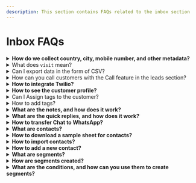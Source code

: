 ```yaml
---
description: This section contains FAQs related to the inbox section
---
```


# Inbox FAQs

<details>

<summary><strong>How do we collect country, city, mobile number, and other metadata?</strong></summary>

1. EleAPI fetches the country and city of a visitor from their IP Address.
2. Mobile numbers and metadata are fetched from different components of your chat flow. For example:- Name, email, and phone number components in your chat flow.

</details>

<details>

<summary>What does <code>visit</code> mean?</summary>

A visit is a term used to describe a visitor that engages in a conversation with your eleapi.

</details>

<details>

<summary>Can I export data in the form of CSV?</summary>

Yes, you can easily export data in CSV from the export button in the leads tab under Inbox.

1. Navigate to the Inbox Tab & Click on Leads
2. Click on the Export Button available on the top right section of the page.

</details>

<details>

<summary>How can you call customers with the Call feature in the leads section?</summary>

EleAPI offers an integration with Twilio to call your leads from the Inbox. You can use the call feature to call leads and customers from the leads section directly from your desktop. You must integrate Twilio with EleAPI to set up the calling feature in EleAPI.

</details>

<details>

<summary><strong>How to integrate Twilio?</strong></summary>

You can integrate Twilio from the integrate Twilio option in the Inbox Tab.

1. In The Inbox tab, Click On The Integrate Twilio Button.
2. To complete the Integration, you need:-
   1. Account SiID
   2. Phone Number
   3. TwiML App SID
   4. API Key API Secret App
   5. URL (POST)
3. You can find all of these credentials on the Twilio Dashboard.
4. Also, you can contact us at enquiries@chatbotworld.io for further assistance.
5. After you fill out these parameters, you can quickly call leads from EleAPI.
6. Refer To The Following Steps To Obtain Your API Key and SID On Twilio
   1. Click on the Account link in the top-right navigation.
   2. In the submenu, click on API keys & tokens.
   3. Scroll to the bottom of the page and click Request a Secondary Token
   4. Also, on this page, you can find your SID at the bottom.

</details>

<details>

<summary><strong>How to see the customer profile?</strong></summary>

Navigate To The Inbox Tab, and it will list the customer profile under the Leads or Contacts tab. Also, you can click on any customer in the leads or messages, and a window will open all the necessary info. The customer profile will open on the rightmost side of your screen, where you can see all the details. You can also add tags and notes in this section.

</details>

<details>

<summary>Can I Assign tags to the customer?</summary>

Yes, there is a feature to assign tags to different customers based on your preference

1. After applying tags, you can easily filter customers through tags and send out custom messages.
2. Navigate To The Inbox Tab
3. You can click on any customer in the leads or messages tab. A window will open all the necessary info.
4. The customer profile will open on the rightmost side of your screen, where you can see all the details. You can also add tags and notes in this section.

</details>

<details>

<summary>How to add tags?</summary>

1. Navigate To The Inbox Tab
2. You can click on any customer in the leads or messages tab. A window will open all the necessary info.
3. The customer profile will open on the rightmost side of your screen, where you can see all the details. You can also add and edit tags in this section.
4. Type your tag under the input box with the name 'Tags' and Hit enter for each new tag.

</details>

<details>

<summary><strong>What are the notes, and how does it work?</strong></summary>

The notes feature helps you record important details and things your team wants to know about a specific customer. For example, if they provide an alternate number or the time they will be available to take a call.

You can add notes by following the below steps.

1. Navigate To The Inbox Tab
2. You can click on any customer in the leads or messages tab, and a window will open all the necessary info.
3. The customer profile will open on the rightmost side of your screen, where you can see all the details.
4. You can also add notes in this section.
5. Type your notes under the input box with the name 'Notes' and Hit enter after you are done.
6. Watch out for the message updates to confirm that your changes are saved.

</details>

<details>

<summary><strong>What are the quick replies, and how does it work?</strong></summary>

Quick replies are the template responses that you can save and use during the live chat. You can access these quick replies whenever you enter '/' into your chat window, the Bot will automatically fetch your list of quick replies, and you can select the one you want to use.

You can add quick replies in the EleAPI app by following steps:

1. Navigate To The Inbox Tab
2. You can click on any customer in the leads or messages tab. A window will open all the necessary info.
3. The customer profile will open on the rightmost side of your screen, where you can see all the details.

</details>

<details>

<summary><strong>How to transfer Chat to WhatsApp?</strong></summary>

1. EleAPI offers you the option to transfer the chat to WhatsApp or an agent on your support team.
2. To transfer the chat to WhatsApp, the visitor must start a Live chat by clicking on the three-dot menu beside the cross 'X" icon.
3. After an agent accepts your request, you can transfer the chat to Whatsapp by again opening the menu and selecting Transfer to WhatsApp.
4. If you have a WhatsApp bot, make sure you have a support agent on call to respond to live chat requests.
5. Also, ensure that your agent has the same contact number as your WhatsApp business account.
6. Moreover, the chat history for WhatsApp will not be stored on WhatsApp.
7. How to assign chat to an agent?
   1. The customer support team can transfer live chat requests to their fellow team members. To do the same, Navigate to Inbox from the side navigation panel and then move to the Live chat tab.
   2. Go Under the messaging area in the middle bottom of the window. Click on the three dots available besides the emoji icon. It will open up the option to transfer the chat to other customer support team members.

</details>

<details>

<summary><strong>What are contacts?</strong></summary>

Any visitor interacting with WhatsApp, Facebook, and Telegram Bot and submitting details like name, email address, and/or phone no. is considered a contact. You can also manually import or add new contacts.

You can see your contacts in the 'contacts' tab under the 'Inbox; section. Navigate to the Inbox Tab

</details>

<details>

<summary><strong>How to download a sample sheet for contacts?</strong></summary>

You can download a sample sheet for contacts from the sample sheet option next to the import contacts option.

</details>

<details>

<summary><strong>How to import contacts?</strong></summary>

1. Navigate To the 'Contacts' tab under the 'Inbox' section from the side navigation Panel.
2. Click on the 'filter' option to select the specific Bot or All, and then click the Import Contacts Option to download data into a CSV file.

</details>

<details>

<summary><strong>How to add a new contact?</strong></summary>

1. Navigate To the 'contact' tab under 'Inbox' from the side navigation panel and click on the 'Add Contact' button on the top right.
2. It will open the input boxes to add a new contact manually. Once done, Please click 'Add Contact' to save the new contact.

</details>

<details>

<summary><strong>What are segments?</strong></summary>

Segments are groups of similar target audiences based on their characteristics like demographics, behaviors, and interests. You can group your subscribers into segments based on their similar characteristics. These will then be used in broadcast campaigns.

</details>

<details>

<summary><strong>How are segments created?</strong></summary>

To Create Segments

1. Navigate to the Inbox tab
2. Click On Segments
3. Click on the Create Segment Button
4. After clicking, Type your Segment Name.
5. Select a Platform From Facebook, Google, and WhatsApp
6. Select Your Bot
7. Now You Select The Condition Type. It can be based on Two Things
   1. Attribute - Distinct Features Of Your Visitors
   2. Tags- The Tags That you have created in the customer profile
8. You can create segments based on their characteristics like demographics, behaviors, interests

</details>

<details>

<summary><strong>What are the conditions, and how can you use them to create segments?</strong></summary>

While creating a segment, you can Select The Condition Type based on Two Things.

1. Attribute - Distinct Features Of Your Visitors
2. Tags- Tags That you have created in the customer profile
3. Conditions are the differentiation factors that segmentize a group of customers from the entire base.
4. You can use tags to filter based on the tags you have created,, or you can use Attributes like Names To Create Segments..

</details>
